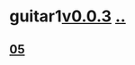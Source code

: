 # guitar1[v0.0.3](https://github.com/shanuan/guitar1/edit/master/2020/08/README.md) [..](..)
## [05](05)
